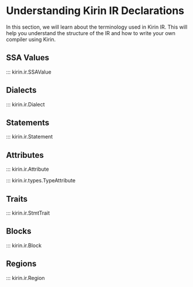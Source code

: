 # Understanding Kirin IR Declarations

In this section, we will learn about the terminology used in Kirin IR. This will help you understand the structure of the IR and how to write your own compiler using Kirin.

## SSA Values

::: kirin.ir.SSAValue

## Dialects

::: kirin.ir.Dialect

## Statements

::: kirin.ir.Statement

## Attributes

::: kirin.ir.Attribute

::: kirin.ir.types.TypeAttribute

## Traits

::: kirin.ir.StmtTrait

## Blocks

::: kirin.ir.Block

## Regions

::: kirin.ir.Region
